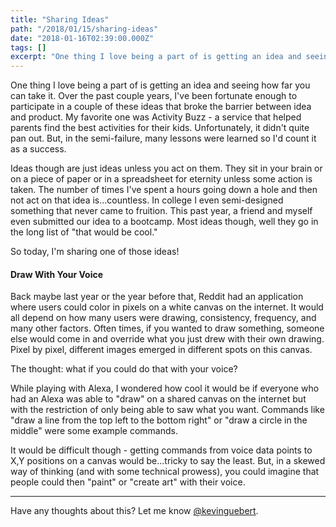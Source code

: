 ```yaml
---
title: "Sharing Ideas"
path: "/2018/01/15/sharing-ideas"
date: "2018-01-16T02:39:00.000Z"
tags: []
excerpt: "One thing I love being a part of is getting an idea and seeing how far you can take it. Over the past couple years, I've been fortunate enough to participate in a couple of these ideas that broke the..."
---
```


One thing I love being a part of is getting an idea and seeing how far you can take it. Over the past couple years, I've been fortunate enough to participate in a couple of these ideas that broke the barrier between idea and product. My favorite one was Activity Buzz - a service that helped parents find the best activities for their kids. Unfortunately, it didn't quite pan out. But, in the semi-failure, many lessons were learned so I'd count it as a success.

Ideas though are just ideas unless you act on them. They sit in your brain or on a piece of paper or in a spreadsheet for eternity unless some action is taken. The number of times I've spent a hours going down a hole and then not act on that idea is...countless. In college I even semi-designed something that never came to fruition. This past year, a friend and myself even submitted our idea to a bootcamp. Most ideas though, well they go in the long list of "that would be cool."

So today, I'm sharing one of those ideas!

#### Draw With Your Voice

Back maybe last year or the year before that, Reddit had an application where users could color in pixels on a white canvas on the internet. It would all depend on how many users were drawing, consistency, frequency, and many other factors. Often times, if you wanted to draw something, someone else would come in and override what you just drew with their own drawing. Pixel by pixel, different images emerged in different spots on this canvas.

The thought: what if you could do that with your voice?

While playing with Alexa, I wondered how cool it would be if everyone who had an Alexa was able to "draw" on a shared canvas on the internet but with the restriction of only being able to saw what you want. Commands like "draw a line from the top left to the bottom right" or "draw a circle in the middle" were some example commands.

It would be difficult though - getting commands from voice data points to X,Y positions on a canvas would be...tricky to say the least. But, in a skewed way of thinking (and with some technical prowess), you could imagine that people could then "paint" or "create art" with their voice.

---

Have any thoughts about this? Let me know [@kevinguebert](http://twitter.com/kevinguebert).
